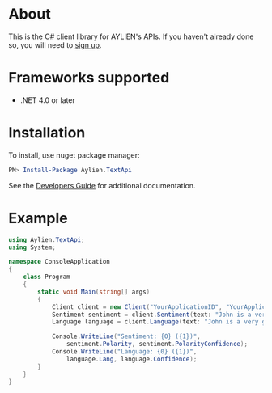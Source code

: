﻿About
=====

This is the C# client library for AYLIEN's APIs. If you haven't already done so, you will need to [sign up](https://developer.aylien.com/signup).

Frameworks supported
====================

- .NET 4.0 or later

Installation
============

To install, use nuget package manager:

```PowerShell
PM> Install-Package Aylien.TextApi
```

See the [Developers Guide](https://developer.aylien.com/docs) for additional documentation.

Example
=======

```cs
using Aylien.TextApi;
using System;

namespace ConsoleApplication
{
    class Program
    {
        static void Main(string[] args)
        {
            Client client = new Client("YourApplicationID", "YourApplicationKey");
            Sentiment sentiment = client.Sentiment(text: "John is a very good football player!");
            Language language = client.Language(text: "John is a very good football player!");

            Console.WriteLine("Sentiment: {0} ({1})", 
                sentiment.Polarity, sentiment.PolarityConfidence);
            Console.WriteLine("Language: {0} ({1})",
                language.Lang, language.Confidence);
        }
    }
}
```
